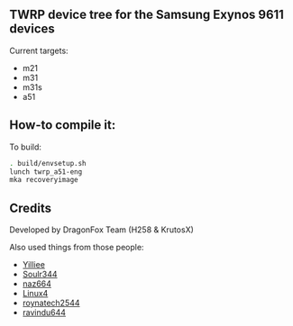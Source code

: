 ## TWRP device tree for the Samsung Exynos 9611 devices
Current targets:
- m21
- m31
- m31s
- a51

## How-to compile it:

To build:

```sh
. build/envsetup.sh
lunch twrp_a51-eng
mka recoveryimage
```

## Credits 
Developed by DragonFox Team (H258 & KrutosX)

Also used things from those people:
 - [Yilliee](https://github.com/Yilliee)
 - [Soulr344](https://github.com/soulr344)
 - [naz664](https://github.com/naz664)
 - [Linux4](https://github.com/Linux4)
 - [roynatech2544](https://github.com/roynatech2544)
 - [ravindu644](https://github.com/ravindu644)
